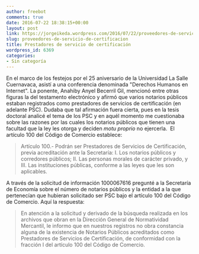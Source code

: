 ```yaml
---
author: freebot
comments: true
date: 2016-07-22 18:38:15+00:00
layout: post
link: https://jorgeikeda.wordpress.com/2016/07/22/proveedores-de-servicio-de-certificacion/
slug: proveedores-de-servicio-de-certificacion
title: Prestadores de servicio de certificación
wordpress_id: 6369
categories:
- Sin categoría
---
```


En el marco de los festejos por el 25 aniversario de la Universidad La Salle Cuernavaca, asistí a una conferencia denominada "Derechos Humanos en Internet". La ponente, Anahiby Anyel Becerril Gil, mencionó entre otras figuras la del testamento electrónico y afirmó que varios notarios públicos estaban registrados como prestadores de servicios de certificación (en adelante PSC). Dudaba que tal afirmación fuera cierta, pues en la tesis doctoral analicé el tema de los PSC y en aquél momento me cuestionaba sobre las razones por las cuales los notarios públicos que tienen una facultad que la ley les otorga y deciden _motu proprio_ no ejercerla.  El artículo 100 del Código de Comercio establece:


<blockquote>Artículo 100.- Podrán ser Prestadores de Servicios de Certificación, previa acreditación ante la Secretaría: I. Los notarios públicos y corredores públicos; II. Las personas morales de carácter privado, y III. Las instituciones públicas, conforme a las leyes que les son aplicables.</blockquote>


A través de la solicitud de información 1000067616 pregunté a la Secretaría de Economía sobre el número de notarios públicos y la entidad a la que pertenecían que hubieran solicitado ser PSC bajo el artículo 100 del Código de Comercio. Aquí la respuesta:


<blockquote>En atención a la solicitud y derivado de la búsqueda realizada en los archivos que obran en la Dirección General de Normatividad Mercantil, le informo que en nuestros registros no obra constancia alguna de la existencia de Notarios Públicos acreditados como Prestadores de Servicios de Certificación, de conformidad con la fracción I del artículo 100 del Código de Comercio.</blockquote>



